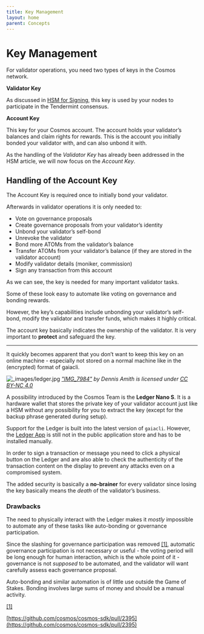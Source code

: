```yaml
---
title: Key Management
layout: home
parent: Concepts
---
```


# Key Management[](#key-management "Permalink to this headline")

For validator operations, you need two types of keys in the Cosmos network.

**Validator Key**

As discussed in [HSM for Signing](hsm.html), this key is used by your nodes to participate in the Tendermint consensus.

**Account Key**

This key for your Cosmos account. The account holds your validator’s balances and claim rights for rewards. This is the account you initially bonded your validator with, and can also unbond it with.

As the handling of the _Validator Key_ has already been addressed in the HSM article, we will now focus on the _Account Key_.

## Handling of the Account Key[](#handling-of-the-account-key "Permalink to this headline")

The Account Key is required once to initially bond your validator.

Afterwards in validator operations it is only needed to:

-   Vote on governance proposals
-   Create governance proposals from your validator’s identity
-   Unbond your validator’s self-bond
-   Unrevoke the validator
-   Bond more ATOMs from the validator’s balance
-   Transfer ATOMs from your validator’s balance (if they are stored in the validator account)
-   Modify validator details (moniker, commission)
-   Sign any transaction from this account

As we can see, the key is needed for many important validator tasks.

Some of these look easy to automate like voting on governance and bonding rewards.

However, the key’s capabilities include unbonding your validator’s self-bond, modify the validator and transfer funds, which makes it highly critical.

The account key basically indicates the ownership of the validator. It is very important to **protect** and safeguard the key.

---

It quickly becomes apparent that you don’t want to keep this key on an online machine - especially not stored on a normal machine like in the (encrypted) format of gaiacli.

![_images/ledger.jpg](_images/ledger.jpg) _["IMG_7984"](https://www.flickr.com/photos/kndynt2099/38807488710/in/photostream/) by Dennis Amith is licensed under [CC BY-NC 4.0](http://creativecommons.org/licenses/by-nc/4.0)_

A possibility introduced by the Cosmos Team is the **Ledger Nano S**. It is a hardware wallet that stores the private key of your validator account just like a HSM without any possibility for you to extract the key (except for the backup phrase generated during setup).

Support for the Ledger is built into the latest version of `gaiacli`. However, the [Ledger App](https://github.com/cosmos/ledger-cosmos) is still not in the public application store and has to be installed manually.

In order to sign a transaction or message you need to click a physical button on the Ledger and are also able to check the authenticity of the transaction content on the display to prevent any attacks even on a compromised system.

The added security is basically a **no-brainer** for every validator since losing the key basically means the _death_ of the validator’s business.

### Drawbacks[](#drawbacks "Permalink to this headline")

The need to physically interact with the Ledger makes it _mostly_ impossible to automate any of these tasks like auto-bonding or governance participation.

Since the slashing for governance participation was removed [[1]](#governance), automatic governance participation is not necessary or useful - the voting period will be long enough for human interaction, which is the whole point of it - governance is not _supposed_ to be automated, and the validator will want carefully assess each governance proposal.

Auto-bonding and similar automation is of little use outside the Game of Stakes. Bonding involves large sums of money and should be a manual activity.

[[1]](#id1)

[https://github.com/cosmos/cosmos-sdk/pull/2395](https://github.com/cosmos/cosmos-sdk/pull/2395)